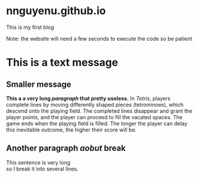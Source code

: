 # nnguyenu.github.io
This is my first blog

Note: the website will need a few seconds to execute the code so be patient


<html>
  <head>
    <meta charset="utf-8">
  </head>
  <body>
        <h1>This is a text message</h1>
        <h2>Smaller message</h2>
    <p><strong>This a a very long <em>paragraph</em> that pretty useless.</strong> In <em>Tetris</em>, players complete lines by moving differently shaped pieces (tetrominoes), which descend onto the playing field. The completed lines disappear and grant the player points, and the player can proceed to fill the vacated spaces. The game ends when the playing field is filled. The longer the player can delay this inevitable outcome, the higher their score will be. </p>
        <h2>Another paragraph <em>aobut</em> break </h2>
        <p>This sentence is very long <br> 
        so I break it into several lines. </p>
  </body>
</html>
